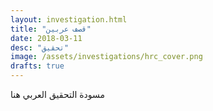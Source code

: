 ```yaml
---
layout: investigation.html
title: "قصف عربين"
date: 2018-03-11
desc: "تحقيق"
image: /assets/investigations/hrc_cover.png
drafts: true
---
```


مسودة التحقيق العربي هنا
